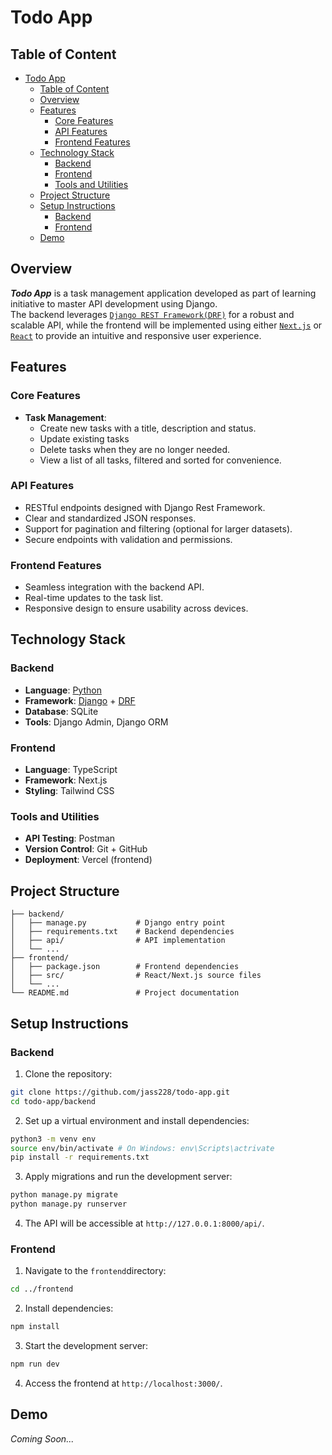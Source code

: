 # Todo App

## Table of Content

- [Todo App](#todo-app)
  - [Table of Content](#table-of-content)
  - [Overview](#overview)
  - [Features](#features)
    - [Core Features](#core-features)
    - [API Features](#api-features)
    - [Frontend Features](#frontend-features)
  - [Technology Stack](#technology-stack)
    - [Backend](#backend)
    - [Frontend](#frontend)
    - [Tools and Utilities](#tools-and-utilities)
  - [Project Structure](#project-structure)
  - [Setup Instructions](#setup-instructions)
    - [Backend](#backend-1)
    - [Frontend](#frontend-1)
  - [Demo](#demo)

## Overview

**_Todo App_** is a task management application developed as part of learning initiative to master API development using Django.  
The backend leverages [`Django REST Framework(DRF)`](https://www.django-rest-framework.org) for a robust and scalable API, while the frontend will be implemented using either [`Next.js`](https://nextjs.org) or [`React`](https://fr.react.dev) to provide an intuitive and responsive user experience.

## Features

### Core Features

- **Task Management**:
  - Create new tasks with a title, description and status.
  - Update existing tasks
  - Delete tasks when they are no longer needed.
  - View a list of all tasks, filtered and sorted for convenience.

### API Features

- RESTful endpoints designed with Django Rest Framework.
- Clear and standardized JSON responses.
- Support for pagination and filtering (optional for larger datasets).
- Secure endpoints with validation and permissions.

### Frontend Features

- Seamless integration with the backend API.
- Real-time updates to the task list.
- Responsive design to ensure usability across devices.

## Technology Stack

### Backend

- **Language**: [Python]()
- **Framework**: [Django](https://www.djangoproject.com) + [DRF](https://www.django-rest-framework.org)
- **Database**: SQLite
- **Tools**: Django Admin, Django ORM

### Frontend

- **Language**: TypeScript
- **Framework**: Next.js
- **Styling**: Tailwind CSS

### Tools and Utilities

- **API Testing**: Postman
- **Version Control**: Git + GitHub
- **Deployment**: Vercel (frontend)

## Project Structure

```
├── backend/
│   ├── manage.py           # Django entry point
│   ├── requirements.txt    # Backend dependencies
│   ├── api/                # API implementation
│   └── ...
├── frontend/
│   ├── package.json        # Frontend dependencies
│   ├── src/                # React/Next.js source files
│   └── ...
└── README.md               # Project documentation
```

## Setup Instructions

### Backend

1. Clone the repository:

```bash
git clone https://github.com/jass228/todo-app.git
cd todo-app/backend
```

2. Set up a virtual environment and install dependencies:

```bash
python3 -m venv env
source env/bin/activate # On Windows: env\Scripts\actrivate
pip install -r requirements.txt
```

3. Apply migrations and run the development server:

```bash
python manage.py migrate
python manage.py runserver
```

4. The API will be accessible at `http://127.0.0.1:8000/api/`.

### Frontend

1. Navigate to the `frontend`directory:

```bash
cd ../frontend
```

2. Install dependencies:

```bash
npm install
```

3. Start the development server:

```bash
npm run dev
```

4. Access the frontend at `http://localhost:3000/`.

## Demo

_Coming Soon..._
